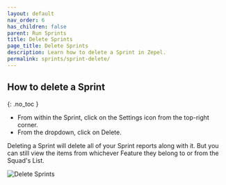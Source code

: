 ```yaml
---
layout: default
nav_order: 6
has_children: false
parent: Run Sprints
title: Delete Sprints
page_title: Delete Sprints
description: Learn how to delete a Sprint in Zepel.
permalink: sprints/sprint-delete/
---
```

## How to delete a Sprint
{: .no_toc }

- From within the Sprint, click on the Settings icon from the top-right corner.
- From the dropdown, click on Delete.

Deleting a Sprint will delete all of your Sprint reports along with it. But you can still view the items from whichever Feature they belong to or from the Squad's List.

![Delete Sprints](/guide/assets/uploads/zepel-sprints-delete.png "Delete Sprints")